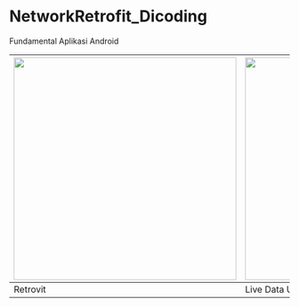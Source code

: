 # NetworkRetrofit_Dicoding
Fundamental Aplikasi Android

| <img src="https://user-images.githubusercontent.com/75615789/225235585-300efcd1-8bd3-43b7-9c5a-a13791eecf3f.gif" width="400"> | <img src="https://user-images.githubusercontent.com/75615789/225509044-9aece4d8-672c-4086-9764-2490a564ef8a.gif" width="400"> |
| --- | --- |
|Retrovit|Live Data Usage|
